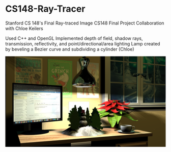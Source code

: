 # CS148-Ray-Tracer
Stanford CS 148's Final Ray-traced Image
CS148 Final Project Collaboration with Chloe Keilers

Used C++ and OpenGL
Implemented depth of field, shadow rays, transmission, reflectivity, and point/directional/area lighting
Lamp created by beveling a Bezier curve and subdividing a cylinder (Chloe)

![Final Image](https://github.com/Ramundoness/CS148-Ray-Tracer/blob/master/final_image.png)
